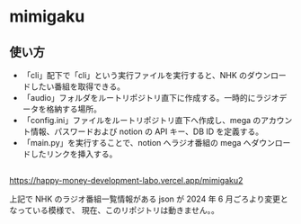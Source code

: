 # mimigaku

## 使い方

- 「cli」配下で「cli」という実行ファイルを実行すると、NHK のダウンロードしたい番組を取得できる。
- 「audio」フォルダをルートリポジトリ直下に作成する。一時的にラジオデータを格納する場所。
- 「config.ini」ファイルをルートリポジトリ直下へ作成し、mega のアカウント情報、パスワードおよび notion の API キー、DB ID を定義する。
- 「main.py」を実行することで、notion へラジオ番組の mega へダウンロードしたリンクを挿入する。

##

https://happy-money-development-labo.vercel.app/mimigaku2

上記で NHK のラジオ番組一覧情報がある json が 2024 年 6 月ごろより変更となっている模様で、
現在、このリポジトリは動きません。。
